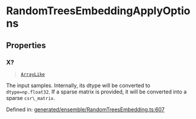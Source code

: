# RandomTreesEmbeddingApplyOptions

## Properties

### X?

> [`ArrayLike`](../types/ArrayLike.md)

The input samples. Internally, its dtype will be converted to `dtype=np.float32`. If a sparse matrix is provided, it will be converted into a sparse `csr\_matrix`.

Defined in:  [generated/ensemble/RandomTreesEmbedding.ts:607](https://github.com/transitive-bullshit/scikit-learn-ts/blob/92ab806/packages/sklearn/src/generated/ensemble/RandomTreesEmbedding.ts#L607)
